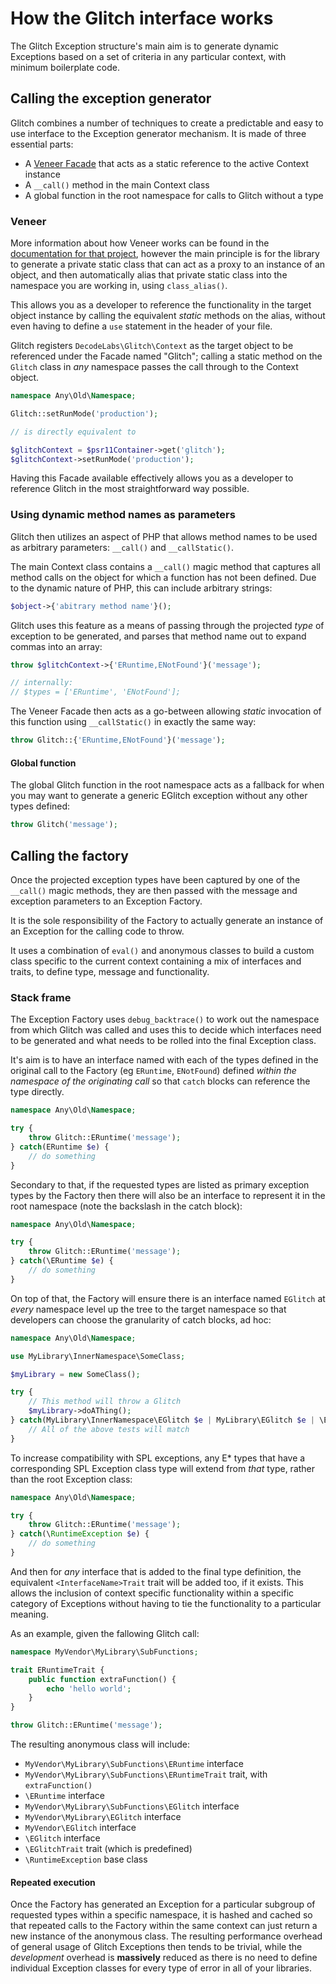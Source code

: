 # How the Glitch interface works

The Glitch Exception structure's main aim is to generate dynamic Exceptions based on a set of criteria in any particular context, with minimum boilerplate code.

## Calling the exception generator

Glitch combines a number of techniques to create a predictable and easy to use interface to the Exception generator mechanism.
It is made of three essential parts:

- A [Veneer Facade](https://github.com/decodelabs/veneer) that acts as a static reference to the active Context instance
- A <code>\__call()</code> method in the main Context class
- A global function in the root namespace for calls to Glitch without a type

### Veneer
More information about how Veneer works can be found in the [documentation for that project](https://github.com/decodelabs/veneer), however the main principle is for the library to generate a private static class that can act as a proxy to an instance of an object, and then automatically alias that private static class into the namespace you are working in, using <code>class_alias()</code>.

This allows you as a developer to reference the functionality in the target object instance by calling the equivalent _static_ methods on the alias, without even having to define a <code>use</code> statement in the header of your file.

Glitch registers <code>DecodeLabs\Glitch\Context</code> as the target object to be referenced under the Facade named "Glitch"; calling a static method on the <code>Glitch</code> class in _any_ namespace passes the call through to the Context object.

```php
namespace Any\Old\Namespace;

Glitch::setRunMode('production');

// is directly equivalent to

$glitchContext = $psr11Container->get('glitch');
$glitchContext->setRunMode('production');
```

Having this Facade available effectively allows you as a developer to reference Glitch in the most straightforward way possible.


### Using dynamic method names as parameters
Glitch then utilizes an aspect of PHP that allows method names to be used as arbitrary parameters: <code>\__call()</code> and <code>\__callStatic()</code>.

The main Context class contains a <code>\__call()</code> magic method that captures all method calls on the object for which a function has not been defined. Due to the dynamic nature of PHP, this can include arbitrary strings:

```php
$object->{'abitrary method name'}();
```

Glitch uses this feature as a means of passing through the projected _type_ of exception to be generated, and parses that method name out to expand commas into an array:

```php
throw $glitchContext->{'ERuntime,ENotFound'}('message');

// internally:
// $types = ['ERuntime', 'ENotFound'];
```

The Veneer Facade then acts as a go-between allowing _static_ invocation of this function using <code>\__callStatic()</code> in exactly the same way:

```php
throw Glitch::{'ERuntime,ENotFound'}('message');
```

#### Global function

The global Glitch function in the root namespace acts as a fallback for when you may want to generate a generic EGlitch exception without any other types defined:

```php
throw Glitch('message');
```


## Calling the factory
Once the projected exception types have been captured by one of the <code>\__call()</code> magic methods, they are then passed with the message and exception parameters to an Exception Factory.

It is the sole responsibility of the Factory to actually generate an instance of an Exception for the calling code to throw.

It uses a combination of <code>eval()</code> and anonymous classes to build a custom class specific to the current context containing a mix of interfaces and traits, to define type, message and functionality.

### Stack frame
The Exception Factory uses <code>debug_backtrace()</code> to work out the namespace from which Glitch was called and uses this to decide which interfaces need to be generated and what needs to be rolled into the final Exception class.

It's aim is to have an interface named with each of the types defined in the original call to the Factory (eg <code>ERuntime</code>, <code>ENotFound</code>) defined _within the namespace of the originating call_ so that <code>catch</code> blocks can reference the type directly.

```php
namespace Any\Old\Namespace;

try {
    throw Glitch::ERuntime('message');
} catch(ERuntime $e) {
    // do something
}
```

Secondary to that, if the requested types are listed as primary exception types by the Factory then there will also be an interface to represent it in the root namespace (note the backslash in the catch block):

```php
namespace Any\Old\Namespace;

try {
    throw Glitch::ERuntime('message');
} catch(\ERuntime $e) {
    // do something
}
```

On top of that, the Factory will ensure there is an interface named <code>EGlitch</code> at _every_ namespace level up the tree to the target namespace so that developers can choose the granularity of catch blocks, ad hoc:

```php
namespace Any\Old\Namespace;

use MyLibrary\InnerNamespace\SomeClass;

$myLibrary = new SomeClass();

try {
    // This method will throw a Glitch
    $myLibrary->doAThing();
} catch(MyLibrary\InnerNamespace\EGlitch $e | MyLibrary\EGlitch $e | \EGlitch $e) {
    // All of the above tests will match
}
```

To increase compatibility with SPL exceptions, any E* types that have a corresponding SPL Exception class type will extend from _that_ type, rather than the root Exception class:

```php
namespace Any\Old\Namespace;

try {
    throw Glitch::ERuntime('message');
} catch(\RuntimeException $e) {
    // do something
}
```


And then for _any_ interface that is added to the final type definition, the equivalent <code>\<InterfaceName>Trait</code> trait will be added too, if it exists. This allows the inclusion of context specific functionality within a specific category of Exceptions without having to tie the functionality to a particular meaning.


As an example, given the fallowing Glitch call:

```php
namespace MyVendor\MyLibrary\SubFunctions;

trait ERuntimeTrait {
    public function extraFunction() {
        echo 'hello world';
    }
}

throw Glitch::ERuntime('message');
```

The resulting anonymous class will include:

- <code>MyVendor\MyLibrary\SubFunctions\ERuntime</code> interface
- <code>MyVendor\MyLibrary\SubFunctions\ERuntimeTrait</code> trait, with <code>extraFunction()</code>
- <code>\ERuntime</code> interface
- <code>MyVendor\MyLibrary\SubFunctions\EGlitch</code> interface
- <code>MyVendor\MyLibrary\EGlitch</code> interface
- <code>MyVendor\EGlitch</code> interface
- <code>\EGlitch</code> interface
- <code>\EGlitchTrait</code> trait (which is predefined)
- <code>\RuntimeException</code> base class


#### Repeated execution

Once the Factory has generated an Exception for a particular subgroup of requested types within a specific namespace, it is hashed and cached so that repeated calls to the Factory within the same context can just return a new instance of the anonymous class. The resulting performance overhead of general usage of Glitch Exceptions then tends to be trivial, while the _development_ overhead is **massively** reduced as there is no need to define individual Exception classes for every type of error in all of your libraries.
